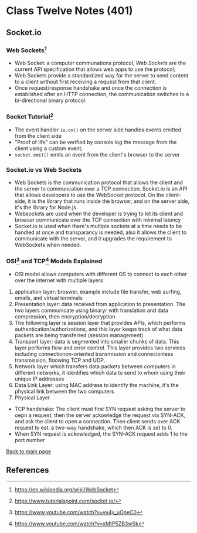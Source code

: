 # Class Twelve Notes (401)

## Socket.io

### Web Sockets[^1]

- Web Socket: a computer communations protocol, *Web Sockets* are the current API specification that allows web apps to use the protocol;
- Web Sockets provide a standardized way for the server to send content to a client without first receiving a request from that client.
- Once request/response handshake and once the connection is established after an HTTP connection, the communication switches to a bi-directional binary protocol.

### Socket Tutorial[^2]

- The event handler `io.on()` on the server side handles events emitted from the client side
- "Proof of life" can be verified by console log the message from the client using a custom event;
- `socket.emit()` emits an event from the client's browser to the server

### Socket.io vs Web Sockets

- Web Sockets is the communication protocol that allows the client and the server to communcation over a TCP connection. Socket.io is an API that allows developers to use the WebSocket protocol. On the client-side, it is the library that runs inside the browser, and on the server side, it's the library for Node.js
- Websockets are used when the developer is trying to let its client and browser communicate over the TCP connection with minimal latency
- Socket.io is used when there's multiple sockets at a time needs to be handled at once and transparancy is needed, also it allows the client to communicate with the server, and it upgrades the requirement to WebSockets when needed. 

### OSI[^4] and TCP[^5] Models Explained

- OSI model allows computers with different OS to connect to each other over the internet with multiple layers 

1. application layer: broswer, example include file transfer, web surfing, emails, and virtual terminals
2. Presentation layer: data received from application to presentation. The two layers communicate using binaryr with translation and data compression, then encryption/decryption
3. The following layer is session layer that provides APIs, which performs authentication/authorizations, and this layer keeps track of what data packets are being transferred (session management)
4. Transport layer: data is segmented into smaller chunks of data. This layer performs flow and error control. This layer provides two services including connectionon-oriented transmission and connecionless transmission, floowing TCP and UDP.
5. Network layer which transfers data packets between computers in different networks, it identifies which data to send to whom using their unique IP addresses
6. Data Link Layer: using MAC address to identify the machine, it's the physical link between the two computers
7. Physical Layer

- TCP handshake: The client must first SYN request asking the server to oepn a request, then the server ackowledge the request via SYN-ACK, and ask the client to open a connection. Then client sends over ACK request to est. a two-way handshake, which then ACK is set to 0.
- When SYN request is ackowledged, the SYN-ACK request adds 1 to the port number

 [Back to main page](https://mirandalu2020.github.io/reading-notes/)

## References

[^1]:https://en.wikipedia.org/wiki/WebSocket
[^2]:https://www.tutorialspoint.com/socket.io/
[^3]:https://www.educba.com/websocket-vs-socket-io/
[^4]:https://www.youtube.com/watch?v=vv4y_uOneC0
[^5]:https://www.youtube.com/watch?v=xMtP5ZB3wSk